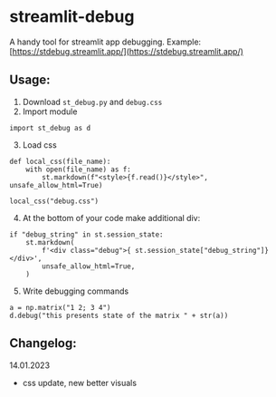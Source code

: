 # streamlit-debug

A handy tool for streamlit app debugging. Example: [https://stdebug.streamlit.app/](https://stdebug.streamlit.app/)

## Usage:

1. Download `st_debug.py` and `debug.css`
2. Import module

```
import st_debug as d
```

3. Load css

```
def local_css(file_name):
    with open(file_name) as f:
        st.markdown(f"<style>{f.read()}</style>", unsafe_allow_html=True)

local_css("debug.css")
```

4. At the bottom of your code make additional div:

```
if "debug_string" in st.session_state:
    st.markdown(
        f'<div class="debug">{ st.session_state["debug_string"]}</div>',
        unsafe_allow_html=True,
    )
```

5. Write debugging commands

```
a = np.matrix("1 2; 3 4")
d.debug("this presents state of the matrix " + str(a))
```

## Changelog:

14.01.2023

- css update, new better visuals

